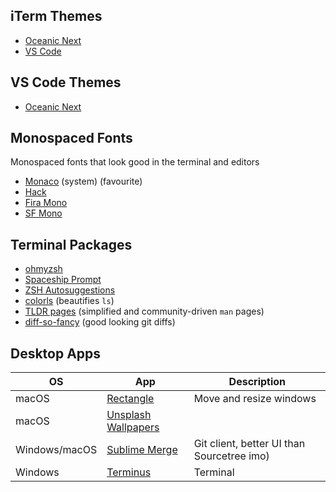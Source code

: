 ## iTerm Themes
* [Oceanic Next](https://github.com/mhartington/oceanic-next-iterm)
* [VS Code](https://github.com/tallpants/vscode-theme-iterm2)

## VS Code Themes
* [Oceanic Next](https://github.com/voronianski/oceanic-next-color-scheme)

## Monospaced Fonts
Monospaced fonts that look good in the terminal and editors

* [Monaco](https://en.wikipedia.org/wiki/Monaco_(typeface)) (system) (favourite)
* [Hack](https://github.com/source-foundry/Hack)
* [Fira Mono](https://fonts.google.com/specimen/Fira+Mono)
* [SF Mono](https://github.com/ZulwiyozaPutra/SF-Mono-Font)

## Terminal Packages
* [ohmyzsh](https://github.com/ohmyzsh/ohmyzsh)
* [Spaceship Prompt](https://github.com/denysdovhan/spaceship-prompt)
* [ZSH Autosuggestions](https://github.com/zsh-users/zsh-autosuggestions)
* [colorls](https://github.com/athityakumar/colorls) (beautifies `ls`)
* [TLDR pages](https://tldr.sh/) (simplified and community-driven `man` pages)
* [diff-so-fancy](https://github.com/so-fancy/diff-so-fancy) (good looking git diffs)

## Desktop Apps
<!-- Use this to edit the table (File > Load table): https://www.tablesgenerator.com/markdown_tables -->
| OS            | App                                                                                         | Description                                |
|---------------|---------------------------------------------------------------------------------------------|--------------------------------------------|
| macOS         | [Rectangle](https://rectangleapp.com/)                                                      | Move and resize windows                    |
| macOS         | [Unsplash Wallpapers](https://apps.apple.com/us/app/unsplash-wallpapers/id1284863847?mt=12) |                                            |
| Windows/macOS | [Sublime Merge](https://www.sublimemerge.com/)                                              | Git client, better UI than Sourcetree imo) |
| Windows       | [Terminus](https://eugeny.github.io/terminus/)                                              | Terminal                                   |
